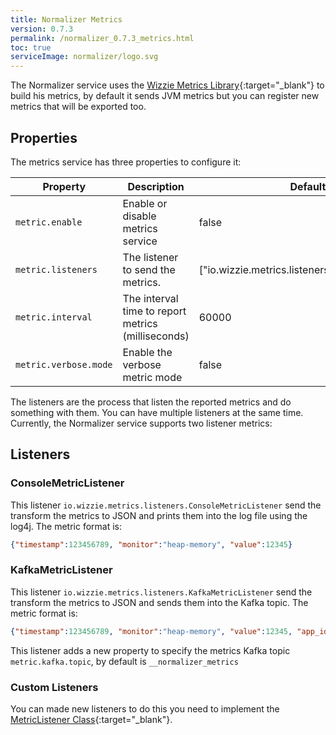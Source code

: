 ```yaml
---
title: Normalizer Metrics
version: 0.7.3
permalink: /normalizer_0.7.3_metrics.html
toc: true
serviceImage: normalizer/logo.svg
---
```


The Normalizer service uses the [Wizzie Metrics Library](https://github.com/wizzie-io/metrics-library){:target="_blank"} to build his metrics, by default it sends JVM metrics but you can register new metrics that will be exported too.

## Properties

The metrics service has three properties to configure it:

| Property   |      Description      |  Default Value |
|----------|---------------|-------|
| `metric.enable` |  Enable or disable metrics service | false|
| `metric.listeners` | The listener to send the metrics. |   ["io.wizzie.metrics.listeners.ConsoleMetricListener"] |
| `metric.interval` | The interval time to report metrics (milliseconds) |  60000  |
| `metric.verbose.mode`| Enable the verbose metric mode | false |

The listeners are the process that listen the reported metrics and do something with them. You can have multiple listeners at the same time. Currently, the Normalizer service supports two listener metrics:

## Listeners

### ConsoleMetricListener

This listener `io.wizzie.metrics.listeners.ConsoleMetricListener` send the transform the metrics to JSON and prints them into the log file using the log4j. The metric format is:

```json
{"timestamp":123456789, "monitor":"heap-memory", "value":12345}
```

### KafkaMetricListener

This listener `io.wizzie.metrics.listeners.KafkaMetricListener` send the transform the metrics to JSON and sends them into the Kafka topic. The metric format is:

```json
{"timestamp":123456789, "monitor":"heap-memory", "value":12345, "app_id":"MY_KAFKA_STREAMS_APP_ID"}
```

This listener adds a new property to specify the metrics Kafka topic `metric.kafka.topic`, by default is `__normalizer_metrics`

### Custom Listeners
You can made new listeners to do this you need to implement the [MetricListener Class](https://github.com/wizzie-io/metrics-library/blob/master/src/main/java/io/wizzie/metrics/listeners/MetricListener.java){:target="_blank"}.
